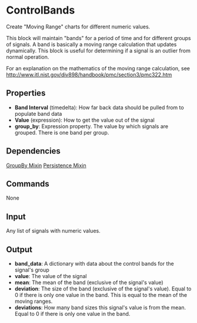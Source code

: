# ControlBands

Create "Moving Range" charts for different numeric values.

This block will maintain "bands" for a period of time and for different groups of signals. A band is basically a moving range calculation that updates dynamically. This block is useful for determining if a signal is an outlier from normal operation.

For an explanation on the mathematics of the moving range calculation, see http://www.itl.nist.gov/div898/handbook/pmc/section3/pmc322.htm


Properties
--------------
-   **Band Interval** (timedelta): How far back data should be pulled from to populate band data
-   **Value** (expression): How to get the value out of the signal
-   **group_by**: Expression property. The value by which signals are grouped. There is one band per group.


Dependencies
----------------
[GroupBy Mixin](https://github.com/nio-blocks/mixins/tree/master/group_by)
[Persistence Mixin](https://github.com/nio-blocks/mixins/tree/master/persistence)

Commands
----------------
None

Input
-------
Any list of signals with numeric values.

Output
---------

-   **band_data**: A dictionary with data about the control bands for the signal's group
  - **value**: The value of the signal
  - **mean**: The mean of the band (exclusive of the signal's value)
  - **deviation**: The size of the band (exclusive of the signal's value). Equal to 0 if there is only one value in the band. This is equal to the mean of the moving ranges.
  - **deviations**: How many band sizes this signal's value is from the mean. Equal to 0 if there is only one value in the band.
